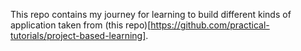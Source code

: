 This repo contains my journey for learning to build different kinds of application taken from (this repo)[https://github.com/practical-tutorials/project-based-learning].